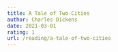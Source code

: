 ```yaml
---
title: A Tale of Two Cities
author: Charles Dickens
date: 2021-03-01
rating: 1
url: /reading/a-tale-of-two-cities
---
```

